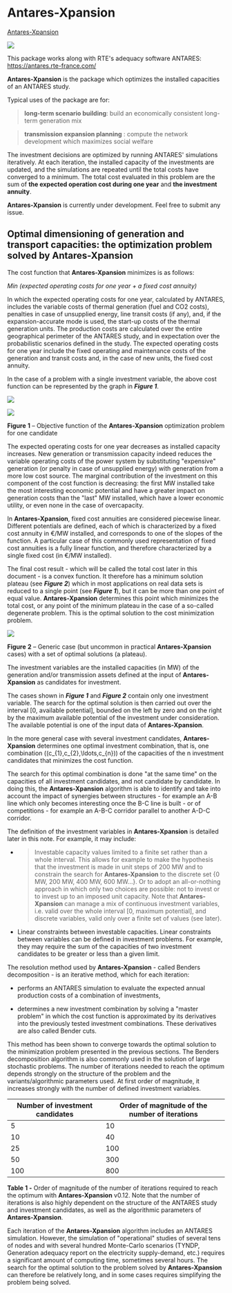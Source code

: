 # Antares-Xpansion 
[Antares-Xpansion](https://antares-simulator.org/) 

![](assets/antares.png)

This package works along with RTE's adequacy software ANTARES:
<https://antares.rte-france.com/>

**Antares-Xpansion** is the package which optimizes the installed
capacities of an ANTARES study.

Typical uses of the package are for:

> **long-term scenario building**: build an economically consistent
> long-term generation mix

> **transmission expansion planning** : compute the network
> development which maximizes social welfare

The investment decisions are optimized by running ANTARES' simulations
iteratively. At each iteration, the installed capacity of the
investments are updated, and the simulations are repeated until the
total costs have converged to a minimum. The total cost evaluated in
this problem are the sum of **the expected operation cost during one
year** and **the investment annuity**.

**Antares-Xpansion** is currently under development. Feel free to submit
any issue.

## Optimal dimensioning of generation and transport capacities: the optimization problem solved by Antares-Xpansion

The cost function that **Antares-Xpansion** minimizes is as follows:

*Min (expected operating costs for one year + a fixed cost annuity)*

In which the expected operating costs for one year, calculated by
ANTARES, includes the variable costs of thermal generation (fuel and CO2
costs), penalties in case of unsupplied energy, line transit costs (if
any), and, if the expansion-accurate mode is used, the start-up costs of
the thermal generation units. The production costs are calculated over
the entire geographical perimeter of the ANTARES study, and in
expectation over the probabilistic scenarios defined in the study. The
expected operating costs for one year include the fixed operating and
maintenance costs of the generation and transit costs and, in the case
of new units, the fixed cost annuity.

In the case of a problem with a single investment variable, the above
cost function can be represented by the graph in ***Figure 1***.

![](assets/media/image2.png)

![](assets/media/image3.png)

**Figure** **1** – Objective function of the **Antares-Xpansion**
optimization problem for one candidate

The expected operating costs for one year decreases as installed
capacity increases. New generation or transmission capacity indeed
reduces the variable operating costs of the power system by substituting
"expensive" generation (or penalty in case of unsupplied energy) with
generation from a more low cost source. The marginal contribution of the
investment on this component of the cost function is decreasing: the
first MW installed take the most interesting economic potential and have
a greater impact on generation costs than the "last" MW installed, which
have a lower economic utility, or even none in the case of overcapacity.

In **Antares-Xpansion**, fixed cost annuities are considered piecewise
linear. Different potentials are defined, each of which is characterized
by a fixed cost annuity in €/MW installed, and corresponds to one of the
slopes of the function. A particular case of this commonly used
representation of fixed cost annuities is a fully linear function, and
therefore characterized by a single fixed cost (in €/MW installed).

The final cost result - which will be called the total cost later in
this document - is a convex function. It therefore has a minimum
solution plateau (see ***Figure 2***) which in most applications on real
data sets is reduced to a single point (see ***Figure 1***), but it can
be more than one point of equal value. **Antares-Xpansion** determines
this point which minimizes the total cost, or any point of the minimum
plateau in the case of a so-called degenerate problem. This is the
optimal solution to the cost minimization problem.

![](assets/media/image4.png)

**Figure** **2** – Generic case (but uncommon in practical
**Antares-Xpansion** cases) with a set of optimal solutions (a plateau).

The investment variables are the installed capacities (in MW) of the
generation and/or transmission assets defined at the input of
**Antares-Xpansion** as candidates for investment.

The cases shown in ***Figure 1*** and ***Figure 2*** contain only one
investment variable. The search for the optimal solution is then carried
out over the interval \[0, available potential\], bounded on the left by
zero and on the right by the maximum available potential of the
investment under consideration. The available potential is one of the
input data of **Antares-Xpansion**.

In the more general case with several investment candidates,
**Antares-Xpansion** determines one optimal investment combination, that
is, one combination \((c_{1},c_{2},\ldots,c_{n})\) of the capacities of
the n investment candidates that minimizes the cost function.

The search for this optimal combination is done "at the same time" on
the capacities of all investment candidates, and not candidate by
candidate. In doing this, the **Antares-Xpansion** algorithm is able to
identify and take into account the impact of synergies between
structures - for example an A-B line which only becomes interesting once
the B-C line is built - or of competitions - for example an A-B-C
corridor parallel to another A-D-C corridor.

The definition of the investment variables in **Antares-Xpansion** is
detailed later in this note. For example, it may include:

- > <span class="underline">Investable capacity values limited to a
  > finite set rather than a whole interval</span>. This allows for
  > example to make the hypothesis that the investment is made in unit
  > steps of 200 MW and to constrain the search for
  > **Antares-Xpansion** to the discrete set {0 MW, 200 MW, 400 MW,
  > 600 MW…}. Or to adopt an all-or-nothing approach in which only two
  > choices are possible: not to invest or to invest up to an imposed
  > unit capacity. Note that **Antares-Xpansion** can manage a mix of
  > continuous investment variables, i.e. valid over the whole
  > interval \[0, maximum potential\], and discrete variables, valid
  > only over a finite set of values (see later).

- <span class="underline">Linear constraints between investable
  capacities</span>. Linear constraints between variables can be
  defined in investment problems. For example, they may require the
  sum of the capacities of two investment candidates to be greater or
  less than a given limit.

The resolution method used by **Antares-Xpansion** - called Benders
decomposition - is an iterative method, which for each iteration:

- performs an ANTARES simulation to evaluate the expected annual
  production costs of a combination of investments,

- determines a new investment combination by solving a "master
  problem" in which the cost function is approximated by its
  derivatives into the previously tested investment combinations.
  These derivatives are also called Bender cuts.

This method has been shown to converge towards the optimal solution to
the minimization problem presented in the previous sections. The Benders
decomposition algorithm is also commonly used in the solution of large
stochastic problems. The number of iterations needed to reach the
optimum depends strongly on the structure of the problem and the
variants/algorithmic parameters used. At first order of magnitude, it
increases strongly with the number of defined investment variables.

| **Number of investment candidates** | **Order of magnitude of the number of iterations** |
| ----------------------------------- | -------------------------------------------------- |
| 5                                   | 10                                                 |
| 10                                  | 40                                                 |
| 25                                  | 100                                                |
| 50                                  | 300                                                |
| 100                                 | 800                                                |

**Table** **1 -** Order of magnitude of the number of iterations
required to reach the optimum with **Antares-Xpansion** v0.12. Note that
the number of iterations is also highly dependent on the structure of
the ANTARES study and investment candidates, as well as the algorithmic
parameters of **Antares-Xpansion**.

Each iteration of the **Antares-Xpansion** algorithm includes an ANTARES
simulation. However, the simulation of "operational" studies of several
tens of nodes and with several hundred Monte-Carlo scenarios (TYNDP,
Generation adequacy report on the electricity supply-demand, etc.)
requires a significant amount of computing time, sometimes several
hours. The search for the optimal solution to the problem solved by
**Antares-Xpansion** can therefore be relatively long, and in some cases
requires simplifying the problem being solved.
